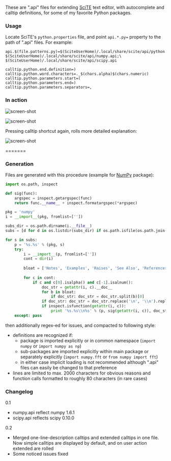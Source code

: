 These are ".api" files for extending [SciTE](http://www.scintilla.org/SciTE.html) text editor, with autocomplete and calltip definitions, for some of my favorite Python packages.

### Usage

Locate SciTE's `python.properties` file, and point `api.*.py=` property to the path of ".api" files. For example:

```
api.$(file.patterns.py)=$(SciteUserHome)/.local/share/scite/api/python.api;\
$(SciteUserHome)/.local/share/scite/api/numpy.api;\
$(SciteUserHome)/.local/share/scite/api/scipy.api

calltip.python.end.definition=)
calltip.python.word.characters=._$(chars.alpha)$(chars.numeric)
calltip.python.parameters.start=(
calltip.python.parameters.end=)
calltip.python.parameters.separators=,
```

### In action

![screen-shot](http://i.imgur.com/VUdu8.png "Autocompletion example")

![screen-shot](http://i.imgur.com/aeaWv.png "Calltip #1")

Pressing calltip shortcut again, rolls more detailed explanation:

![screen-shot](http://i.imgur.com/GE2Bz.png "Calltip #2")

=======

### Generation

Files are generated with this procedure (example for <u>NumPy</u> package):

```python
import os.path, inspect

def sig(func):
    argspec = inspect.getargspec(func)
    return func.__name__ + inspect.formatargspec(*argspec)

pkg = 'numpy'
i = __import__(pkg, fromlist=[''])

subs_dir = os.path.dirname(i.__file__)
subs = [d for d in os.listdir(subs_dir) if os.path.isfile(os.path.join(subs_dir, d + '/__init__.py'))]

for s in subs:
    p = '%s.%s' % (pkg, s)
    try:
        i = __import__(p, fromlist=[''])
        cont = dir(i)
        
        bloat = ['Notes', 'Examples', 'Raises', 'See Also', 'References', 'Methods']
        
        for c in cont:
            if c and c[0].isalpha() and c[-1].isalnum():
                doc_str = getattr(i, c).__doc__
                for b in bloat:
                    if doc_str: doc_str = doc_str.split(b)[0]
                if doc_str: doc_str = doc_str.replace('\n', '\\n').replace('    ','\\t')
                if inspect.isfunction(getattr(i, c)):
                    print '%s.%s\\n%s' % (p, sig(getattr(i, c)), doc_str)
    except: pass
```

then additionally regex-ed for issues, and compacted to following style:
  
* definitions are recognized if:
	* package is imported explicitly or in common namespace (`import numpy` or `import numpy as np`)
	* sub-packages are imported explicitly within main package or separately explicitly (`import numpy.fft` or `from numpy import fft`)
	* in either case implicit loading is not recommended although ".api" files can easily be changed to that preference
* lines are limited to max. 2000 characters for obvious reasons and function calls formatted to roughly 80 characters (in rare cases)

### Changelog

0.1

* numpy.api reflect numpy 1.6.1
* scipy.api reflects scipy 0.10.0

0.2

* Merged one-line-description calltips and extended calltips in one file. Now simple calltips are displayed by default, and on user action extended are rolled
* Some noticed issues fixed
